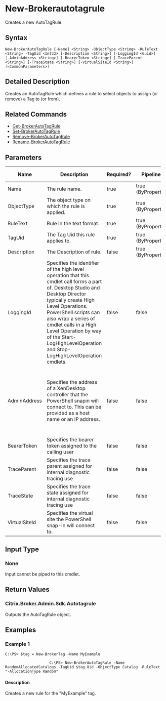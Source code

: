 ﻿
# New-Brokerautotagrule
Creates a new AutoTagRule.
## Syntax

```
New-BrokerAutoTagRule [-Name] <String> -ObjectType <String> -RuleText <String> -TagUid <Int32> [-Description <String>] [-LoggingId <Guid>] [-AdminAddress <String>] [-BearerToken <String>] [-TraceParent <String>] [-TraceState <String>] [-VirtualSiteId <String>] [<CommonParameters>]
```

## Detailed Description
Creates an AutoTagRule which defines a rule to select objects to assign (or remove) a Tag to (or from).


## Related Commands

* [Get-BrokerAutoTagRule](../Get-BrokerAutoTagRule/)
* [Set-BrokerAutoTagRule](../Set-BrokerAutoTagRule/)
* [Remove-BrokerAutoTagRule](../Remove-BrokerAutoTagRule/)
* [Rename-BrokerAutoTagRule](../Rename-BrokerAutoTagRule/)
## Parameters
| Name   | Description | Required? | Pipeline Input | Default Value |
| --- | --- | --- | --- | --- |
| Name | The rule name. | true | true (ByPropertyName) |  |
| ObjectType | The object type on which the rule is applied. | true | true (ByPropertyName) |  |
| RuleText | Rule in the text format. | true | true (ByPropertyName) |  |
| TagUid | The Tag Uid this rule applies to. | true | true (ByPropertyName) |  |
| Description | The Description of rule. | false | true (ByPropertyName) |  |
| LoggingId | Specifies the identifier of the high level operation that this cmdlet call forms a part of. Desktop Studio and Desktop Director typically create High Level Operations. PowerShell scripts can also wrap a series of cmdlet calls in a High Level Operation by way of the Start-LogHighLevelOperation and Stop-LogHighLevelOperation cmdlets. | false | false |  |
| AdminAddress | Specifies the address of a XenDesktop controller that the PowerShell snapin will connect to. This can be provided as a host name or an IP address. | false | false | Localhost. Once a value is provided by any cmdlet, this value will become the default. |
| BearerToken | Specifies the bearer token assigned to the calling user | false | false |  |
| TraceParent | Specifies the trace parent assigned for internal diagnostic tracing use | false | false |  |
| TraceState | Specifies the trace state assigned for internal diagnostic tracing use | false | false |  |
| VirtualSiteId | Specifies the virtual site the PowerShell snap-in will connect to. | false | false |  |

## Input Type

### None
Input cannot be piped to this cmdlet.
## Return Values

### Citrix.Broker.Admin.Sdk.Autotagrule
Outputs the AutoTagRule object.
## Examples

### Example 1

```
C:\PS> $tag = New-BrokerTag -Name MyExample  
  
                    C:\PS> New-BrokerAutoTagRule -Name RandomAllocatedCatalogs -TagUid $tag.Uid -ObjectType Catalog -RuleText "-AllocationType Random"
```

#### Description
Creates a new rule for the "MyExample" tag.

